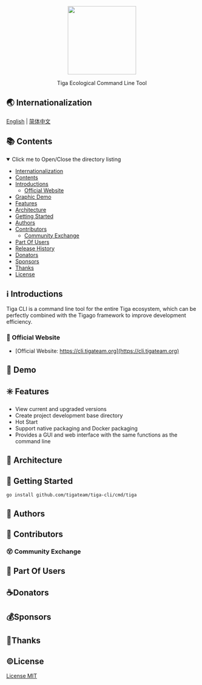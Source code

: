 <p align="center">
   <img src="https://cdn.jsdelivr.net/gh/misitebao/CDN@master/md/tigacli_logo.png" width="180" height="180"/><br/>
</p>
<p align="center">
Tiga Ecological Command Line Tool
</p>

<span id="nav-1"></span>

## 🌏 Internationalization

[English](README.md) | [简体中文](README.zh-Hans.md)

<span id="nav-2"></span>

## 📚 Contents

<details open="open">
  <summary>Click me to Open/Close the directory listing</summary>

- [Internationalization](#nav-1)
- [Contents](#nav-2)
- [Introductions](#nav-3)
  - [Official Website](#nav-3-1)
- [Graphic Demo](#nav-4)
- [Features](#nav-5)
- [Architecture](#nav-6)
- [Getting Started](#nav-7)
- [Authors](#nav-8)
- [Contributors](#nav-9)
  - [Community Exchange](#nav-9-1)
- [Part Of Users](#nav-10)
- [Release History](CHANGE.md)
- [Donators](#nav-11)
- [Sponsors](#nav-12)
- [Thanks](#nav-13)
- [License](#nav-14)

</details>

<span id="nav-3"></span>

## ℹ️ Introductions

Tiga CLI is a command line tool for the entire Tiga ecosystem, which can be perfectly combined with the Tigago framework to improve development efficiency.

<span id="nav-3-1"></span>

### 🔔 Official Website

- [Official Website: https://cli.tigateam.org](https://cli.tigateam.org)

<span id="nav-4"></span>

## 🌅 Demo

<span id="nav-5"></span>

## ✳️ Features

- View current and upgraded versions
- Create project development base directory
- Hot Start
- Support native packaging and Docker packaging
- Provides a GUI and web interface with the same functions as the command line

<span id="nav-6"></span>

## 🍊 Architecture

<span id="nav-7"></span>

## 💎 Getting Started

```shell
go install github.com/tigateam/tiga-cli/cmd/tiga

```

<span id="nav-8"></span>

## 🙆 Authors

<span id="nav-9"></span>

## 🌟 Contributors

<span id="nav-9-1"></span>

### 😵 Community Exchange

<span id="nav-10"></span>

## 👼 Part Of Users

<span id="nav-11"></span>

## ☕Donators

<span id="nav-12"></span>

## 💰Sponsors

<span id="nav-13"></span>

## 👏Thanks

<span id="nav-14"></span>

## ©️License

[License MIT](LICENSE)
